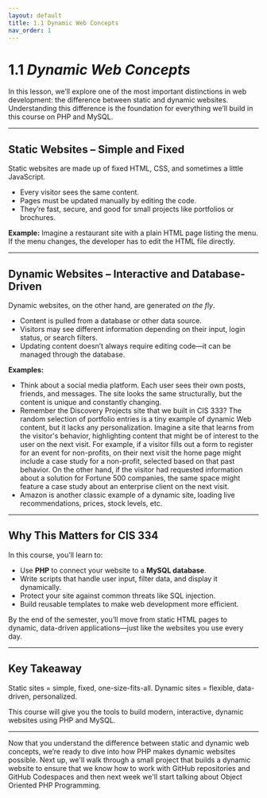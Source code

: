 ```yaml
---
layout: default
title: 1.1 Dynamic Web Concepts
nav_order: 1
---
```


# 1.1 *Dynamic Web Concepts*

In this lesson, we’ll explore one of the most important distinctions in web development: the difference between static and dynamic websites. Understanding this difference is the foundation for everything we’ll build in this course on PHP and MySQL.

---

## Static Websites – Simple and Fixed

Static websites are made up of fixed HTML, CSS, and sometimes a little JavaScript.

* Every visitor sees the same content.
* Pages must be updated manually by editing the code.
* They’re fast, secure, and good for small projects like portfolios or brochures.

**Example:**
Imagine a restaurant site with a plain HTML page listing the menu. If the menu changes, the developer has to edit the HTML file directly.

---

## Dynamic Websites – Interactive and Database-Driven

Dynamic websites, on the other hand, are generated *on the fly*.

* Content is pulled from a database or other data source.
* Visitors may see different information depending on their input, login status, or search filters.
* Updating content doesn’t always require editing code—it can be managed through the database.

**Examples:**

* Think about a social media platform. Each user sees their own posts, friends, and messages. The site looks the same structurally, but the content is unique and constantly changing.
* Remember the Discovery Projects site that we built in CIS 333? The random selection of portfolio entries is a tiny example of dynamic Web content, but it lacks any personalization. Imagine a site that learns from the visitor's behavior, highlighting content that might be of interest to the user on the next visit. For example, if a visitor fills out a form to register for an event for non-profits, on their next visit the home page might include a case study for a non-profit, selected based on that past behavior. On the other hand, if the visitor had requested information about a solution for Fortune 500 companies, the same space might feature a case study about an enterprise client on the next visit.
* Amazon is another classic example of a dynamic site, loading live recommendations, prices, stock levels, etc.

---

## Why This Matters for CIS 334

In this course, you’ll learn to:

* Use **PHP** to connect your website to a **MySQL database**.
* Write scripts that handle user input, filter data, and display it dynamically.
* Protect your site against common threats like SQL injection.
* Build reusable templates to make web development more efficient.

By the end of the semester, you’ll move from static HTML pages to dynamic, data-driven applications—just like the websites you use every day.

---

## Key Takeaway

Static sites = simple, fixed, one-size-fits-all.
Dynamic sites = flexible, data-driven, personalized.

This course will give you the tools to build modern, interactive, dynamic websites using PHP and MySQL.

---

Now that you understand the difference between static and dynamic web concepts, we’re ready to dive into how PHP makes dynamic websites possible. Next up, we'll walk through a small project that builds a dynamic website to ensure that we know how to work with GitHub repositories and GitHub Codespaces and then next week we'll start talking about Object Oriented PHP Programming.
